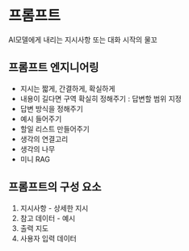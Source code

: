 # 프롬프트
AI모델에게 내리는 지시사항 또는 대화 시작의 물꼬

## 프롬프트 엔지니어링
- 지시는 짧게, 간결하게, 확실하게
- 내용이 길다면 구역 확실히 정해주기 : 답변할 범위 지정
- 답변 방식을 정해주기
- 예시 들어주기
- 할일 리스트 만들어주기
- 생각의 연결고리
- 생각의 나무
- 미니 RAG

## 프롬프트의 구성 요소
1. 지시사항 - 상세한 지시
2. 참고 데이터 - 예시
3. 출력 지도
4. 사용자 입력 데이터
